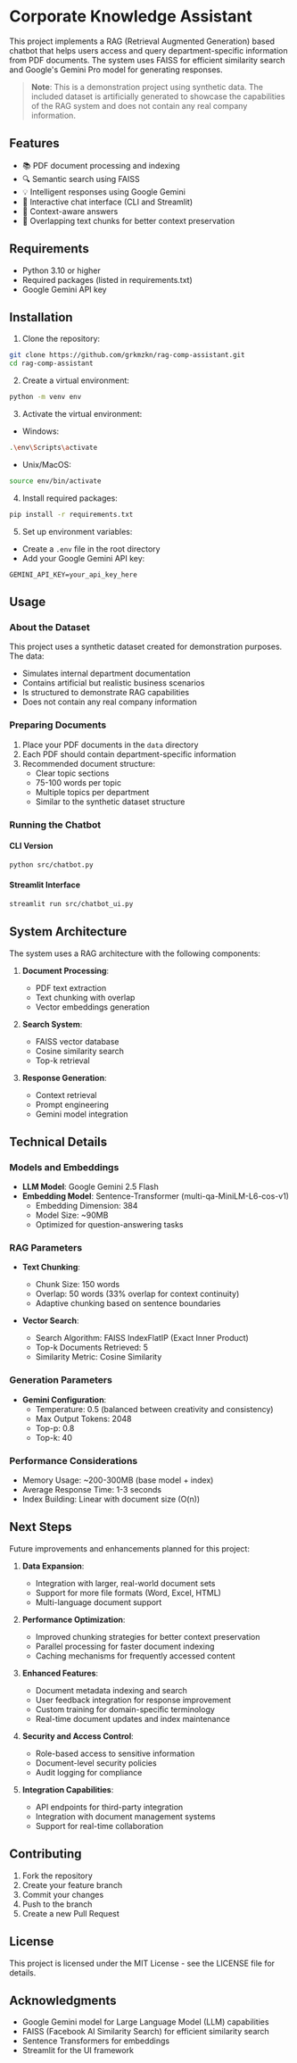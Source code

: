 # Corporate Knowledge Assistant

This project implements a RAG (Retrieval Augmented Generation) based chatbot that helps users access and query department-specific information from PDF documents. The system uses FAISS for efficient similarity search and Google's Gemini Pro model for generating responses.

> **Note**: This is a demonstration project using synthetic data. The included dataset is artificially generated to showcase the capabilities of the RAG system and does not contain any real company information.

## Features

- 📚 PDF document processing and indexing
- 🔍 Semantic search using FAISS
- 💡 Intelligent responses using Google Gemini
- 💬 Interactive chat interface (CLI and Streamlit)
- 🎯 Context-aware answers
- 🔄 Overlapping text chunks for better context preservation

## Requirements

- Python 3.10 or higher
- Required packages (listed in requirements.txt)
- Google Gemini API key

## Installation

1. Clone the repository:
```bash
git clone https://github.com/grkmzkn/rag-comp-assistant.git
cd rag-comp-assistant
```

2. Create a virtual environment:
```bash
python -m venv env
```

3. Activate the virtual environment:
- Windows:
```bash
.\env\Scripts\activate
```
- Unix/MacOS:
```bash
source env/bin/activate
```

4. Install required packages:
```bash
pip install -r requirements.txt
```

5. Set up environment variables:
- Create a `.env` file in the root directory
- Add your Google Gemini API key:
```
GEMINI_API_KEY=your_api_key_here
```

## Usage

### About the Dataset

This project uses a synthetic dataset created for demonstration purposes. The data:
- Simulates internal department documentation
- Contains artificial but realistic business scenarios
- Is structured to demonstrate RAG capabilities
- Does not contain any real company information

### Preparing Documents

1. Place your PDF documents in the `data` directory
2. Each PDF should contain department-specific information
3. Recommended document structure:
   - Clear topic sections
   - 75-100 words per topic
   - Multiple topics per department
   - Similar to the synthetic dataset structure

### Running the Chatbot

#### CLI Version
```bash
python src/chatbot.py
```

#### Streamlit Interface
```bash
streamlit run src/chatbot_ui.py
```

## System Architecture

The system uses a RAG architecture with the following components:

1. **Document Processing**:
   - PDF text extraction
   - Text chunking with overlap
   - Vector embeddings generation

2. **Search System**:
   - FAISS vector database
   - Cosine similarity search
   - Top-k retrieval

3. **Response Generation**:
   - Context retrieval
   - Prompt engineering
   - Gemini model integration

## Technical Details

### Models and Embeddings
- **LLM Model**: Google Gemini 2.5 Flash
- **Embedding Model**: Sentence-Transformer (multi-qa-MiniLM-L6-cos-v1)
  - Embedding Dimension: 384
  - Model Size: ~90MB
  - Optimized for question-answering tasks

### RAG Parameters
- **Text Chunking**:
  - Chunk Size: 150 words
  - Overlap: 50 words (33% overlap for context continuity)
  - Adaptive chunking based on sentence boundaries

- **Vector Search**:
  - Search Algorithm: FAISS IndexFlatIP (Exact Inner Product)
  - Top-k Documents Retrieved: 5
  - Similarity Metric: Cosine Similarity

### Generation Parameters
- **Gemini Configuration**:
  - Temperature: 0.5 (balanced between creativity and consistency)
  - Max Output Tokens: 2048
  - Top-p: 0.8
  - Top-k: 40

### Performance Considerations
- Memory Usage: ~200-300MB (base model + index)
- Average Response Time: 1-3 seconds
- Index Building: Linear with document size (O(n))

## Next Steps

Future improvements and enhancements planned for this project:

1. **Data Expansion**:
   - Integration with larger, real-world document sets
   - Support for more file formats (Word, Excel, HTML)
   - Multi-language document support

2. **Performance Optimization**:
   - Improved chunking strategies for better context preservation
   - Parallel processing for faster document indexing
   - Caching mechanisms for frequently accessed content

3. **Enhanced Features**:
   - Document metadata indexing and search
   - User feedback integration for response improvement
   - Custom training for domain-specific terminology
   - Real-time document updates and index maintenance

4. **Security and Access Control**:
   - Role-based access to sensitive information
   - Document-level security policies
   - Audit logging for compliance

5. **Integration Capabilities**:
   - API endpoints for third-party integration
   - Integration with document management systems
   - Support for real-time collaboration

## Contributing

1. Fork the repository
2. Create your feature branch
3. Commit your changes
4. Push to the branch
5. Create a new Pull Request

## License

This project is licensed under the MIT License - see the LICENSE file for details.

## Acknowledgments

- Google Gemini model for Large Language Model (LLM) capabilities
- FAISS (Facebook AI Similarity Search) for efficient similarity search
- Sentence Transformers for embeddings
- Streamlit for the UI framework